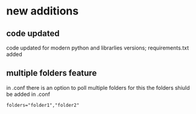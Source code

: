 # new additions

## code updated
code updated for modern python and librarlies versions;
requirements.txt added

## multiple folders feature
in .conf there is an option to poll multiple folders
for this the folders shiuld be added in .conf

    folders="folder1","folder2"